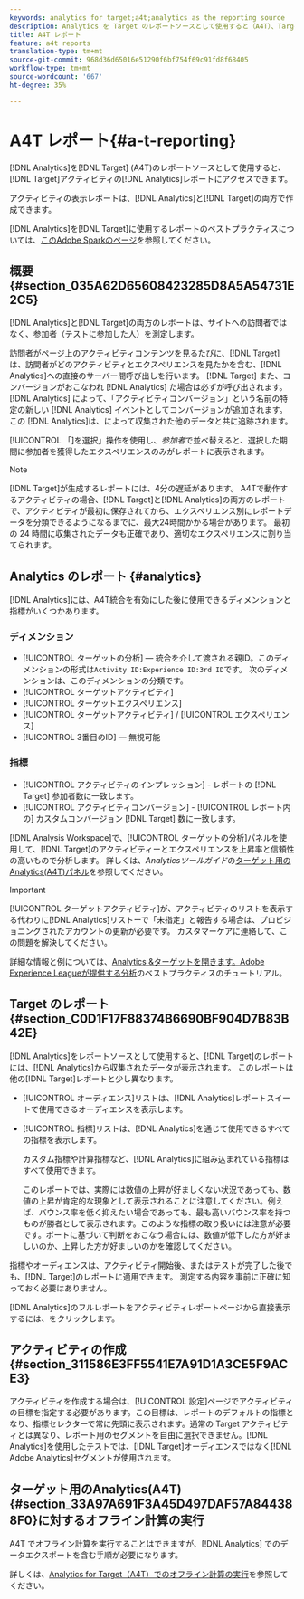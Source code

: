 ```yaml
---
keywords: analytics for target;a4t;analytics as the reporting source
description: Analytics を Target のレポートソースとして使用すると（A4T）、Target アクティビティに関する Analytics レポートを利用できるようになります。
title: A4T レポート
feature: a4t reports
translation-type: tm+mt
source-git-commit: 968d36d65016e51290f6bf754f69c91fd8f68405
workflow-type: tm+mt
source-wordcount: '667'
ht-degree: 35%

---
```



# A4T レポート{#a-t-reporting}

[!DNL Analytics]を[!DNL Target] (A4T)のレポートソースとして使用すると、[!DNL Target]アクティビティの[!DNL Analytics]レポートにアクセスできます。

アクティビティの表示レポートは、[!DNL Analytics]と[!DNL Target]の両方で作成できます。

[!DNL Analytics]を[!DNL Target]に使用するレポートのベストプラクティスについては、[このAdobe Sparkのページ](https://spark.adobe.com/page/Lo3Spm4oBOvwF/)を参照してください。

## 概要 {#section_035A62D65608423285D8A5A54731E2C5}

[!DNL Analytics]と[!DNL Target]の両方のレポートは、サイトへの訪問者ではなく、参加者（テストに参加した人）を測定します。

訪問者がページ上のアクティビティコンテンツを見るたびに、[!DNL Target]は、訪問者がどのアクティビティとエクスペリエンスを見たかを含む、[!DNL Analytics]への直接のサーバー間呼び出しを行います。 [!DNL Target] また、コンバージョンがおこなわれ [!DNL Analytics] た場合は必ずが呼び出されます。[!DNL Analytics] によって、「アクティビティコンバージョン」という名前の特定の新しい [!DNL Analytics] イベントとしてコンバージョンが追加されます。この [!DNL Analytics]は、によって収集された他のデータと共に追跡されます。

[!UICONTROL 「]を選択」操作を使用し、*参加者*&#x200B;で並べ替えると、選択した期間に参加者を獲得したエクスペリエンスのみがレポートに表示されます。

>[!NOTE]
>
>[!DNL Target]が生成するレポートには、4分の遅延があります。 A4Tで動作するアクティビティの場合、[!DNL Target]と[!DNL Analytics]の両方のレポートで、アクティビティが最初に保存されてから、エクスペリエンス別にレポートデータを分類できるようになるまでに、最大24時間かかる場合があります。 最初の 24 時間に収集されたデータも正確であり、適切なエクスペリエンスに割り当てられます。

## Analytics のレポート {#analytics}

[!DNL Analytics]には、A4T統合を有効にした後に使用できるディメンションと指標がいくつかあります。

### ディメンション

* [!UICONTROL ターゲットの分析]  — 統合を介して渡される親ID。このディメンションの形式は`Activity ID:Experience ID:3rd ID`です。 次のディメンションは、このディメンションの分類です。
* [!UICONTROL ターゲットアクティビティ]
* [!UICONTROL ターゲットエクスペリエンス]
* [!UICONTROL ターゲットアクティビティ] / [!UICONTROL エクスペリエンス]
* [!UICONTROL 3番目のID]  — 無視可能

### 指標

* [!UICONTROL アクティビティのインプレッション] -  レポートの [!DNL Target] 参加者数に一致します。
* [!UICONTROL アクティビティコンバージョン] - [!UICONTROL レポート内の] カスタムコンバージョン [!DNL Target] 数に一致します。

[!DNL Analysis Workspace]で、[!UICONTROL ターゲットの分析]パネルを使用して、[!DNL Target]のアクティビティーとエクスペリエンスを上昇率と信頼性の高いもので分析します。 詳しくは、*Analyticsツールガイド*&#x200B;の[ターゲット用のAnalytics(A4T)パネル](https://experienceleague.adobe.com/docs/analytics/analyze/analysis-workspace/panels/a4t-panel.html)を参照してください。

>[!IMPORTANT]
>
>[!UICONTROL ターゲットアクティビティ]が、アクティビティのリストを表示する代わりに[!DNL Analytics]リストーで「未指定」と報告する場合は、プロビジョニングされたアカウントの更新が必要です。 カスタマーケアに連絡して、この問題を解決してください。

詳細な情報と例については、[Analytics &amp;ターゲットを開きます。Adobe Experience Leagueが提供する分析](https://spark.adobe.com/page/Lo3Spm4oBOvwF/)のベストプラクティスのチュートリアル。

## Target のレポート {#section_C0D1F17F88374B6690BF904D7B83B42E}

[!DNL Analytics]をレポートソースとして使用すると、[!DNL Target]のレポートには、[!DNL Analytics]から収集されたデータが表示されます。 このレポートは他の[!DNL Target]レポートと少し異なります。

* [!UICONTROL オーディエンス]リストは、[!DNL Analytics]レポートスイートで使用できるオーディエンスを表示します。
* [!UICONTROL 指標]リストは、[!DNL Analytics]を通じて使用できるすべての指標を表示します。

   カスタム指標や計算指標など、[!DNL Analytics]に組み込まれている指標はすべて使用できます。

   このレポートでは、実際には数値の上昇が好ましくない状況であっても、数値の上昇が肯定的な現象として表示されることに注意してください。例えば、バウンス率を低く抑えたい場合であっても、最も高いバウンス率を持つものが勝者として表示されます。このような指標の取り扱いには注意が必要です。ポートに基づいて判断をおこなう場合には、数値が低下した方が好ましいのか、上昇した方が好ましいのかを確認してください。

指標やオーディエンスは、アクティビティ開始後、またはテストが完了した後でも、[!DNL Target]のレポートに適用できます。 測定する内容を事前に正確に知っておく必要はありません。

[!DNL Analytics]のフルレポートをアクティビティレポートページから直接表示するには、をクリックします。

## アクティビティの作成 {#section_311586E3FF5541E7A91D1A3CE5F9ACE3}

アクティビティを作成する場合は、[!UICONTROL 設定]ページでアクティビティの目標を指定する必要があります。この目標は、レポートのデフォルトの指標となり、指標セレクターで常に先頭に表示されます。通常の Target アクティビティとは異なり、レポート用のセグメントを自由に選択できません。[!DNL Analytics]を使用したテストでは、[!DNL Target]オーディエンスではなく[!DNL Adobe Analytics]セグメントが使用されます。

## ターゲット用のAnalytics(A4T) {#section_33A97A691F3A45D497DAF57A844388F0}に対するオフライン計算の実行

A4T でオフライン計算を実行することはできますが、[!DNL Analytics] でのデータエクスポートを含む手順が必要になります。

詳しくは、[Analytics for Target（A4T）でのオフライン計算の実行](/help/c-reports/conversion-rate.md#concept_0D0002A1EBDF420E9C50E2A46F36629B)を参照してください。

